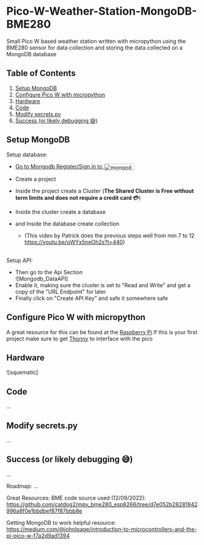 # Pico-W-Weather-Station-MongoDB-BME280
Small Pico W based weather station written with micropython using the BME280 sensor for data collection and storing the data collected on a MongoDB database

<!-- Logo Here? -->

<!-- TABLE OF CONTENTS -->

## Table of Contents
  <ol>
    <li><a href="#setup-mongodb">Setup MongoDB</a></li>
    <li><a href="#configure-pico-w-with-micropython">Configure Pico W with micropython</a></li>
    <li><a href="#hardware">Hardware</a></li>
    <li><a href="#code">Code</a></li>  
    <li><a href="#modify-secretspy">Modify secrets.py</a></li>
    <li><a href="#success-or-likely-debugging-"> Success (or likely debugging 😅)</a></li>
  </ol>


<!-- MAIN CONTENTS -->
## Setup MongoDB
Setup database:
* <a href="https://www.mongodb.com/cloud/atlas/register">
  Go to Mongodb Register/Sign in to 
  <img src="https://webimages.mongodb.com/_com_assets/cms/kuyj3d95v5vbmm2f4-horizontal_white.svg?auto=format%252Ccompress" alt="mongodb.com" width="80" height="18"      style="vertical-align:middle"> 
  </a>
  
* Create a project
* Inside the project create a Cluster (**The Shared Cluster is Free without term limits and does not require a credit card 💳**)
* Inside the cluster create a database
* and Inside the database create collection
  - (This video by Patrick does the previous steps well from min 7 to 12 https://youtu.be/qWYx5neOh2s?t=440) 
  <br />
  
Setup API:
* Then go to the Api Section  
![Mongodb_DataAPI]
* Enable it, making sure the cluster is set to "Read and Write" and get a copy of the "URL Endpoint" for later
* Finally click on "Create API Key" and safe it somewhere safe


## Configure Pico W with micropython
A great resource for this can be found at the <a href="https://www.raspberrypi.com/documentation/microcontrollers/micropython.html"> Raspberry Pi</a>
If this is your first project make sure to get [Thonny](https://thonny.org/) to interface with the pico

## Hardware
![squematic]

## Code
...

## Modify secrets.py
...

##  Success (or likely debugging 😅)
...





Roadmap:
...

Great Resources:
BME code source used (12/09/2022):
https://github.com/catdog2/mpy_bme280_esp8266/tree/d7e052b28281942996a8f0e1bbdbef87f87bbb8e

Getting MongoDB to work helpful resource:
https://medium.com/@johnlpage/introduction-to-microcontrollers-and-the-pi-pico-w-f7a2d9ad1394
